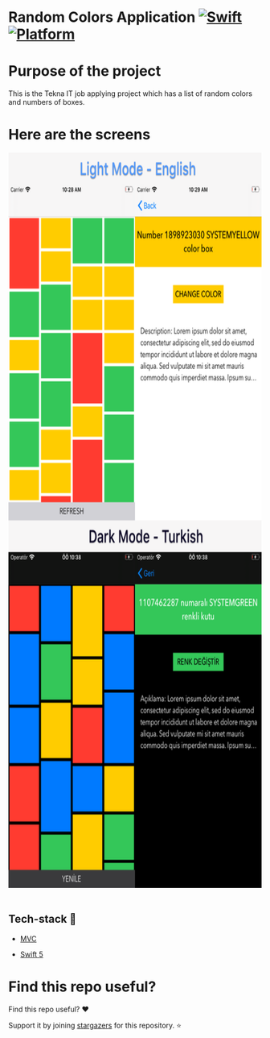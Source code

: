 # Random Colors Application [![Swift](https://img.shields.io/badge/Swift-5.1-orange.svg)]() [![Platform](https://img.shields.io/badge/platform-iOS13.5-lightgrey.svg)]()

Purpose of the project
======================

This is the Tekna IT job applying project which has a list of random colors and numbers of boxes.


Here are the screens
======================
<p float="left">
<img src="RandomColors/ScreenImages/ScreenImages.png" width="750" height= "1460"/>&nbsp; 
  </br> 
</p>

## Tech-stack :calling:


* [MVC](https://www.raywenderlich.com/1000705-model-view-controller-mvc-in-ios-a-modern-approach)

* [Swift 5](https://github.com/apple/swift)

Find this repo useful?
======================

Find this repo useful? :heart: 

Support it by joining [stargazers](https://github.com/emrdgrmnci/RandomColors/stargazers) for this repository. :star:

